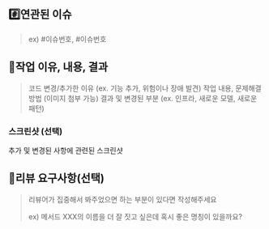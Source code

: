 ## #️⃣연관된 이슈

> ex) #이슈번호, #이슈번호

## 📝작업 이유, 내용, 결과

> 코드 변경/추가한 이유 (ex. 기능 추가, 위험이나 장애 발견)
> 작업 내용, 문제해결방법 (이미지 첨부 가능)
> 결과 및 변경된 부분 (ex. 인프라, 새로운 모델, 새로운 패턴)

### 스크린샷 (선택)
추가 및 변경된 사항에 관련된 스크린샷

## 💬리뷰 요구사항(선택)

> 리뷰어가 집중해서 봐주었으면 하는 부분이 있다면 작성해주세요
>
> ex) 메서드 XXX의 이름을 더 잘 짓고 싶은데 혹시 좋은 명칭이 있을까요?
